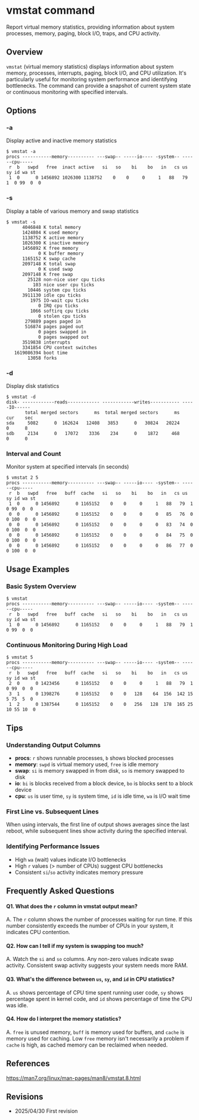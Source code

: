 # vmstat command

Report virtual memory statistics, providing information about system processes, memory, paging, block I/O, traps, and CPU activity.

## Overview

`vmstat` (virtual memory statistics) displays information about system memory, processes, interrupts, paging, block I/O, and CPU utilization. It's particularly useful for monitoring system performance and identifying bottlenecks. The command can provide a snapshot of current system state or continuous monitoring with specified intervals.

## Options

### **-a**

Display active and inactive memory statistics

```console
$ vmstat -a
procs -----------memory---------- ---swap-- -----io---- -system-- ------cpu-----
 r  b   swpd   free  inact active   si   so    bi    bo   in   cs us sy id wa st
 1  0      0 1456892 1026300 1138752    0    0     0     1   88   79  1  0 99  0  0
```

### **-s**

Display a table of various memory and swap statistics

```console
$ vmstat -s
      4046848 K total memory
      1424804 K used memory
      1138752 K active memory
      1026300 K inactive memory
      1456892 K free memory
            0 K buffer memory
      1165152 K swap cache
      2097148 K total swap
            0 K used swap
      2097148 K free swap
        25128 non-nice user cpu ticks
          103 nice user cpu ticks
        10446 system cpu ticks
      3911130 idle cpu ticks
         1975 IO-wait cpu ticks
            0 IRQ cpu ticks
         1066 softirq cpu ticks
            0 stolen cpu ticks
       279889 pages paged in
       516874 pages paged out
            0 pages swapped in
            0 pages swapped out
      3519838 interrupts
      3341854 CPU context switches
   1619086394 boot time
        13058 forks
```

### **-d**

Display disk statistics

```console
$ vmstat -d
disk- ------------reads------------ ------------writes----------- -----IO------
       total merged sectors      ms  total merged sectors      ms    cur    sec
sda     5082      0  162624   12408   3853      0   30824   20224      0      8
sdb     2134      0   17072    3336    234      0    1872     468      0      0
```

### **Interval and Count**

Monitor system at specified intervals (in seconds)

```console
$ vmstat 2 5
procs -----------memory---------- ---swap-- -----io---- -system-- ------cpu-----
 r  b   swpd   free   buff  cache   si   so    bi    bo   in   cs us sy id wa st
 1  0      0 1456892      0 1165152    0    0     0     1   88   79  1  0 99  0  0
 0  0      0 1456892      0 1165152    0    0     0     0   85   76  0  0 100  0  0
 0  0      0 1456892      0 1165152    0    0     0     0   83   74  0  0 100  0  0
 0  0      0 1456892      0 1165152    0    0     0     0   84   75  0  0 100  0  0
 0  0      0 1456892      0 1165152    0    0     0     0   86   77  0  0 100  0  0
```

## Usage Examples

### Basic System Overview

```console
$ vmstat
procs -----------memory---------- ---swap-- -----io---- -system-- ------cpu-----
 r  b   swpd   free   buff  cache   si   so    bi    bo   in   cs us sy id wa st
 1  0      0 1456892      0 1165152    0    0     0     1   88   79  1  0 99  0  0
```

### Continuous Monitoring During High Load

```console
$ vmstat 5
procs -----------memory---------- ---swap-- -----io---- -system-- ------cpu-----
 r  b   swpd   free   buff  cache   si   so    bi    bo   in   cs us sy id wa st
 2  0      0 1423456      0 1165152    0    0     0     1   88   79  1  0 99  0  0
 3  1      0 1398276      0 1165152    0    0   128    64  156  142 15  5 75  5  0
 1  2      0 1387544      0 1165152    0    0   256   128  178  165 25 10 55 10  0
```

## Tips

### Understanding Output Columns

- **procs**: `r` shows runnable processes, `b` shows blocked processes
- **memory**: `swpd` is virtual memory used, `free` is idle memory
- **swap**: `si` is memory swapped in from disk, `so` is memory swapped to disk
- **io**: `bi` is blocks received from a block device, `bo` is blocks sent to a block device
- **cpu**: `us` is user time, `sy` is system time, `id` is idle time, `wa` is I/O wait time

### First Line vs. Subsequent Lines

When using intervals, the first line of output shows averages since the last reboot, while subsequent lines show activity during the specified interval.

### Identifying Performance Issues

- High `wa` (wait) values indicate I/O bottlenecks
- High `r` values (> number of CPUs) suggest CPU bottlenecks
- Consistent `si`/`so` activity indicates memory pressure

## Frequently Asked Questions

#### Q1. What does the `r` column in vmstat output mean?
A. The `r` column shows the number of processes waiting for run time. If this number consistently exceeds the number of CPUs in your system, it indicates CPU contention.

#### Q2. How can I tell if my system is swapping too much?
A. Watch the `si` and `so` columns. Any non-zero values indicate swap activity. Consistent swap activity suggests your system needs more RAM.

#### Q3. What's the difference between `us`, `sy`, and `id` in CPU statistics?
A. `us` shows percentage of CPU time spent running user code, `sy` shows percentage spent in kernel code, and `id` shows percentage of time the CPU was idle.

#### Q4. How do I interpret the memory statistics?
A. `free` is unused memory, `buff` is memory used for buffers, and `cache` is memory used for caching. Low `free` memory isn't necessarily a problem if `cache` is high, as cached memory can be reclaimed when needed.

## References

https://man7.org/linux/man-pages/man8/vmstat.8.html

## Revisions

- 2025/04/30 First revision